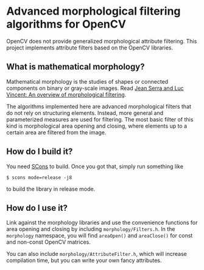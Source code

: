 # Advanced morphological filtering algorithms for OpenCV

OpenCV does not provide generalized morphological attribute filtering. This
project implements attribute filters based on the OpenCV libraries.

## What is mathematical morphology?

Mathematical morphology is the studies of shapes or connected components on binary or gray-scale images. Read [Jean Serra and Luc Vincent: An overview of morphological filtering](http://www.citeulike.org/user/fbie/article/3377121).

The algorithms implemented here are advanced morphological filters that do not
rely on structuring elements. Instead, more general and parameterized measures
are used for filtering. The most basic filter of this kind is morphological area
opening and closing, where elements up to a certain area are filtered from the
image.

## How do I build it?

You need [SCons](http://www.scons.org/) to build. Once you got that, simply run
something like

```
$ scons mode=release -j8
```

to build the library in release mode.

## How do I use it?

Link against the morphology libraries and use the convenience functions for area
opening and closing by including `morphology/Filters.h`. In the `morphology`
namespace, you will find `areaOpen()` and `areaClose()` for const and non-const
OpenCV matrices.

You can also include `morphology/AttributeFilter.h`, which will increase
compilation time, but you can write your own fancy attributes.